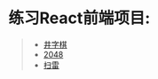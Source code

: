 练习React前端项目:
===
> - [井字棋](https://hoifong.github.io/react_pros/jinziqi)
> - [2048](https://hoifong.github.io/react_pros/2048)
> - [扫雷](https://hoifong.github.io/react_pros/saolei)